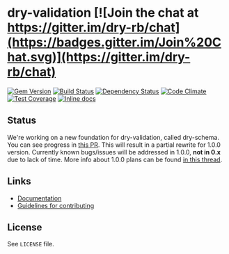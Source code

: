 [gem]: https://rubygems.org/gems/dry-validation
[travis]: https://travis-ci.org/dry-rb/dry-validation
[gemnasium]: https://gemnasium.com/dry-rb/dry-validation
[codeclimate]: https://codeclimate.com/github/dry-rb/dry-validation
[coveralls]: https://coveralls.io/r/dry-rb/dry-validation
[inchpages]: http://inch-ci.org/github/dry-rb/dry-validation

# dry-validation [![Join the chat at https://gitter.im/dry-rb/chat](https://badges.gitter.im/Join%20Chat.svg)](https://gitter.im/dry-rb/chat)

[![Gem Version](https://badge.fury.io/rb/dry-validation.svg)][gem]
[![Build Status](https://travis-ci.org/dry-rb/dry-validation.svg?branch=master)][travis]
[![Dependency Status](https://gemnasium.com/dry-rb/dry-validation.svg)][gemnasium]
[![Code Climate](https://codeclimate.com/github/dry-rb/dry-validation/badges/gpa.svg)][codeclimate]
[![Test Coverage](https://codeclimate.com/github/dry-rb/dry-validation/badges/coverage.svg)][codeclimate]
[![Inline docs](http://inch-ci.org/github/dry-rb/dry-validation.svg?branch=master)][inchpages]

## Status

We're working on a new foundation for dry-validation, called dry-schema. You can see progress in [this PR](https://github.com/dry-rb/dry-schema/pull/3). This will result in a partial rewrite for 1.0.0 version. Currently known bugs/issues will be addressed in 1.0.0, **not in 0.x** due to lack of time. More info about 1.0.0 plans can be found [in this thread](https://discourse.dry-rb.org/t/plans-for-dry-validation-dry-schema-a-new-gem/215/3).

## Links

* [Documentation](http://dry-rb.org/gems/dry-validation)
* [Guidelines for contributing](CONTRIBUTING.md)

## License

See `LICENSE` file.
